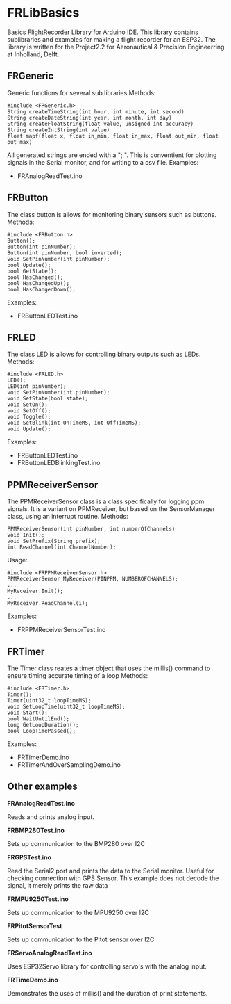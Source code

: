 # FRLibBasics
Basics FlightRecorder Library for Arduino IDE. This library contains sublibraries and examples for making a flight recorder for an ESP32.
The library is written for the Project2.2 for Aeronautical & Precision Engineerring at Inholland, Delft.

## FRGeneric
Generic functions for several sub libraries
Methods:

	#include <FRGeneric.h>
	String createTimeString(int hour, int minute, int second)
	String createDateString(int year, int month, int day)
	String createFloatString(float value, unsigned int accuracy)
	String createIntString(int value)
	float mapf(float x, float in_min, float in_max, float out_min, float out_max) 

All generated strings are ended with a "; ". This is conventient for plotting signals in the Serial monitor, and for writing to a csv file.
Examples:
- FRAnalogReadTest.ino


## FRButton

The class button is allows for monitoring binary sensors such as buttons. 
Methods:

    #include <FRButton.h>
    Button();
    Button(int pinNumber);
    Button(int pinNumber, bool inverted);
    void SetPinNumber(int pinNumber);
    bool Update();
    bool GetState();
    bool HasChanged();
    bool HasChangedUp();
    bool HasChangedDown();
Examples:
- FRButtonLEDTest.ino

## FRLED
The class LED is allows for controlling binary outputs such as LEDs. 
Methods:

	#include <FRLED.h>
	LED();
	LED(int pinNumber);	
	void SetPinNumber(int pinNumber);
	void SetState(bool state);
	void SetOn();
	void SetOff();
	void Toggle();
    void SetBlink(int OnTimeMS, int OffTimeMS);
    void Update();	
	
Examples:
- FRButtonLEDTest.ino
- FRButtonLEDBlinkingTest.ino

	
## PPMReceiverSensor
The PPMReceiverSensor class is a class specifically for logging ppm signals. It is a variant on PPMReceiver, but based on the SensorManager class, using an interrupt routine.
Methods:

	PPMReceiverSensor(int pinNumber, int numberOfChannels)
	void Init();
	void SetPrefix(String prefix);
    int ReadChannel(int ChannelNumber);

Usage:

	#include <FRPPMReceiverSensor.h>
	PPMReceiverSensor MyReceiver(PINPPM, NUMBEROFCHANNELS);
	...
	MyReceiver.Init();
	...
	MyReceiver.ReadChannel(i);

Examples:
- FRPPMReceiverSensorTest.ino	
	
## FRTimer
The Timer class reates a timer object that uses the millis() command to ensure timing accurate timing of a loop
Methods:
	
	#include <FRTimer.h> 
	Timer();
	Timer(uint32_t loopTimeMS);
	void SetLoopTime(uint32_t loopTimeMS);
	void Start();
	bool WaitUntilEnd();
	long GetLoopDuration();
	bool LoopTimePassed();
  
Examples:
- FRTimerDemo.ino
- FRTimerAndOverSamplingDemo.ino

## Other examples

**FRAnalogReadTest.ino**

Reads and prints analog input.

**FRBMP280Test.ino**

Sets up communication to the BMP280 over I2C

**FRGPSTest.ino**

Read the Serial2 port and prints the data to the Serial monitor. Useful for checking connection with GPS Sensor. This example does not decode the signal, it merely prints the raw data

**FRMPU9250Test.ino**

Sets up communication to the MPU9250 over I2C

**FRPitotSensorTest**

Sets up communication to the Pitot sensor over I2C

**FRServoAnalogReadTest.ino**

Uses ESP32Servo library for controlling servo's with the analog input.

**FRTimeDemo.ino**

Demonstrates the uses of millis() and the duration of print statements.


